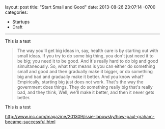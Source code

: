 layout: post
title:  "Start Small and Good"
date:   2013-08-26 23:07:14 -0700
categories:
  - Startups
  - Draft
---

This is a test 

 > The way you'll get big ideas in, say, health care is by starting out with small ideas. If you try to do some big thing, you don't just need it to be big; you need it to be good. And it's really hard to do big and good simultaneously. So, what that means is you can either do something small and good and then gradually make it bigger, or do something big and bad and gradually make it better. And you know what? Empirically, starting big just does not work. That's the way the government does things. They do something really big that's really bad, and they think, Well, we'll make it better, and then it never gets better.

 This is a test 

 http://www.inc.com/magazine/201309/issie-lapowsky/how-paul-graham-became-successful.html 
